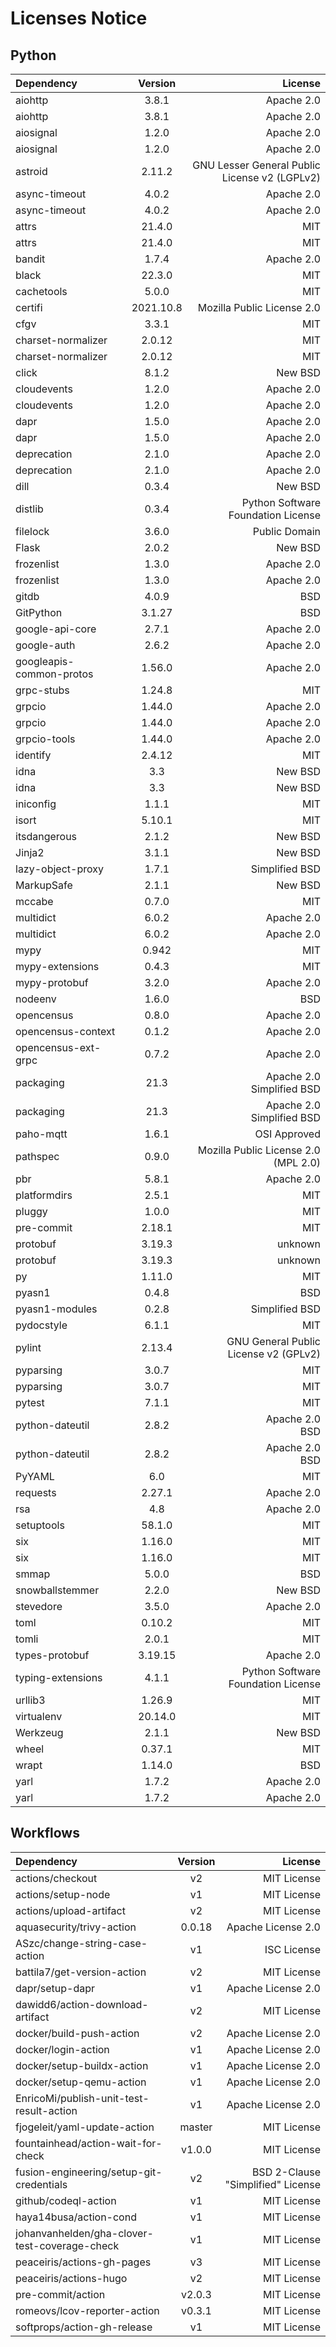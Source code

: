 # Licenses Notice
## Python
| Dependency | Version | License |
|:-----------|:-------:|--------:|
|aiohttp|3.8.1|Apache 2.0|
|aiohttp|3.8.1|Apache 2.0|
|aiosignal|1.2.0|Apache 2.0|
|aiosignal|1.2.0|Apache 2.0|
|astroid|2.11.2|GNU Lesser General Public License v2 (LGPLv2)|
|async-timeout|4.0.2|Apache 2.0|
|async-timeout|4.0.2|Apache 2.0|
|attrs|21.4.0|MIT|
|attrs|21.4.0|MIT|
|bandit|1.7.4|Apache 2.0|
|black|22.3.0|MIT|
|cachetools|5.0.0|MIT|
|certifi|2021.10.8|Mozilla Public License 2.0|
|cfgv|3.3.1|MIT|
|charset-normalizer|2.0.12|MIT|
|charset-normalizer|2.0.12|MIT|
|click|8.1.2|New BSD|
|cloudevents|1.2.0|Apache 2.0|
|cloudevents|1.2.0|Apache 2.0|
|dapr|1.5.0|Apache 2.0|
|dapr|1.5.0|Apache 2.0|
|deprecation|2.1.0|Apache 2.0|
|deprecation|2.1.0|Apache 2.0|
|dill|0.3.4|New BSD|
|distlib|0.3.4|Python Software Foundation License|
|filelock|3.6.0|Public Domain|
|Flask|2.0.2|New BSD|
|frozenlist|1.3.0|Apache 2.0|
|frozenlist|1.3.0|Apache 2.0|
|gitdb|4.0.9|BSD|
|GitPython|3.1.27|BSD|
|google-api-core|2.7.1|Apache 2.0|
|google-auth|2.6.2|Apache 2.0|
|googleapis-common-protos|1.56.0|Apache 2.0|
|grpc-stubs|1.24.8|MIT|
|grpcio|1.44.0|Apache 2.0|
|grpcio|1.44.0|Apache 2.0|
|grpcio-tools|1.44.0|Apache 2.0|
|identify|2.4.12|MIT|
|idna|3.3|New BSD|
|idna|3.3|New BSD|
|iniconfig|1.1.1|MIT|
|isort|5.10.1|MIT|
|itsdangerous|2.1.2|New BSD|
|Jinja2|3.1.1|New BSD|
|lazy-object-proxy|1.7.1|Simplified BSD|
|MarkupSafe|2.1.1|New BSD|
|mccabe|0.7.0|MIT|
|multidict|6.0.2|Apache 2.0|
|multidict|6.0.2|Apache 2.0|
|mypy|0.942|MIT|
|mypy-extensions|0.4.3|MIT|
|mypy-protobuf|3.2.0|Apache 2.0|
|nodeenv|1.6.0|BSD|
|opencensus|0.8.0|Apache 2.0|
|opencensus-context|0.1.2|Apache 2.0|
|opencensus-ext-grpc|0.7.2|Apache 2.0|
|packaging|21.3|Apache 2.0<br/>Simplified BSD|
|packaging|21.3|Apache 2.0<br/>Simplified BSD|
|paho-mqtt|1.6.1|OSI Approved|
|pathspec|0.9.0|Mozilla Public License 2.0 (MPL 2.0)|
|pbr|5.8.1|Apache 2.0|
|platformdirs|2.5.1|MIT|
|pluggy|1.0.0|MIT|
|pre-commit|2.18.1|MIT|
|protobuf|3.19.3|unknown|
|protobuf|3.19.3|unknown|
|py|1.11.0|MIT|
|pyasn1|0.4.8|BSD|
|pyasn1-modules|0.2.8|Simplified BSD|
|pydocstyle|6.1.1|MIT|
|pylint|2.13.4|GNU General Public License v2 (GPLv2)|
|pyparsing|3.0.7|MIT|
|pyparsing|3.0.7|MIT|
|pytest|7.1.1|MIT|
|python-dateutil|2.8.2|Apache 2.0<br/>BSD|
|python-dateutil|2.8.2|Apache 2.0<br/>BSD|
|PyYAML|6.0|MIT|
|requests|2.27.1|Apache 2.0|
|rsa|4.8|Apache 2.0|
|setuptools|58.1.0|MIT|
|six|1.16.0|MIT|
|six|1.16.0|MIT|
|smmap|5.0.0|BSD|
|snowballstemmer|2.2.0|New BSD|
|stevedore|3.5.0|Apache 2.0|
|toml|0.10.2|MIT|
|tomli|2.0.1|MIT|
|types-protobuf|3.19.15|Apache 2.0|
|typing-extensions|4.1.1|Python Software Foundation License|
|urllib3|1.26.9|MIT|
|virtualenv|20.14.0|MIT|
|Werkzeug|2.1.1|New BSD|
|wheel|0.37.1|MIT|
|wrapt|1.14.0|BSD|
|yarl|1.7.2|Apache 2.0|
|yarl|1.7.2|Apache 2.0|
## Workflows
| Dependency | Version | License |
|:-----------|:-------:|--------:|
|actions/checkout|v2|MIT License|
|actions/setup-node|v1|MIT License|
|actions/upload-artifact|v2|MIT License|
|aquasecurity/trivy-action|0.0.18|Apache License 2.0|
|ASzc/change-string-case-action|v1|ISC License|
|battila7/get-version-action|v2|MIT License|
|dapr/setup-dapr|v1|Apache License 2.0|
|dawidd6/action-download-artifact|v2|MIT License|
|docker/build-push-action|v2|Apache License 2.0|
|docker/login-action|v1|Apache License 2.0|
|docker/setup-buildx-action|v1|Apache License 2.0|
|docker/setup-qemu-action|v1|Apache License 2.0|
|EnricoMi/publish-unit-test-result-action|v1|Apache License 2.0|
|fjogeleit/yaml-update-action|master|MIT License|
|fountainhead/action-wait-for-check|v1.0.0|MIT License|
|fusion-engineering/setup-git-credentials|v2|BSD 2-Clause "Simplified" License|
|github/codeql-action|v1|MIT License|
|haya14busa/action-cond|v1|MIT License|
|johanvanhelden/gha-clover-test-coverage-check|v1|MIT License|
|peaceiris/actions-gh-pages|v3|MIT License|
|peaceiris/actions-hugo|v2|MIT License|
|pre-commit/action|v2.0.3|MIT License|
|romeovs/lcov-reporter-action|v0.3.1|MIT License|
|softprops/action-gh-release|v1|MIT License|
